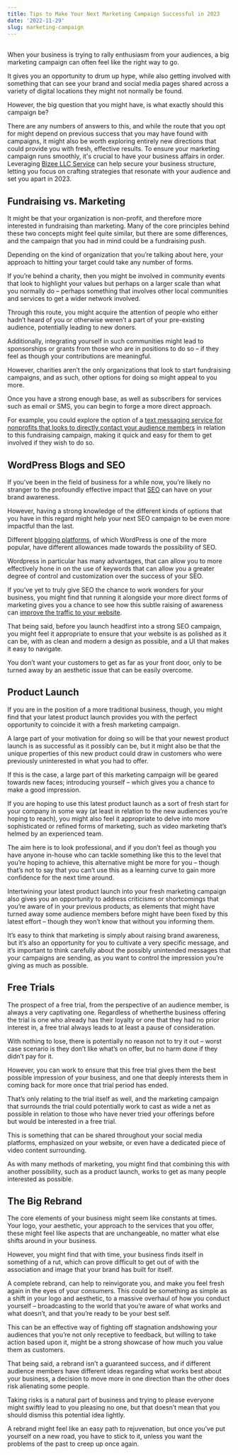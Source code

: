 ```yaml
---
title: Tips to Make Your Next Marketing Campaign Successful in 2023
date: '2022-11-29'
slug: marketing-campaign
---
```

<!-- wp:paragraph -->
<p><br>When your business is trying to rally enthusiasm from your audiences, a big marketing campaign can often feel like the right way to go. </p>
<!-- /wp:paragraph -->

<!-- wp:paragraph -->
<p>It gives you an opportunity to drum up hype, while also getting involved with something that can see your brand and social media pages shared across a variety of digital locations they might not normally be&nbsp;found.</p>
<!-- /wp:paragraph -->

<!-- wp:paragraph -->
<p>However, the big question that you might have, is what exactly should this campaign be?</p>
<!-- /wp:paragraph -->

<!-- wp:paragraph -->
<p>There are any numbers of answers to this, and while the route that you opt for might depend on previous success that you may have found with campaigns, it might also be worth exploring entirely new directions that could provide you with fresh, effective results. To ensure your marketing campaign runs smoothly, it's crucial to have your business affairs in order. Leveraging <a href="https://10bestllcservices.com/bizee-llc-service-review/" target="_blank" data-type="link" data-id="https://10bestllcservices.com/bizee-llc-service-review/" rel="noreferrer noopener">Bizee LLC Service</a> can help secure your business structure, letting you focus on crafting strategies that resonate with your audience and set you apart in 2023.</p>
<!-- /wp:paragraph -->

<!-- wp:heading -->
<h2 class="wp-block-heading">Fundraising vs. Marketing</h2>
<!-- /wp:heading -->

<!-- wp:paragraph -->
<p>It might be that your&nbsp;organization&nbsp;is non-profit, and therefore more interested in fundraising than marketing. Many of the core principles behind these two concepts might feel quite similar, but there are some differences, and the campaign that you had in mind could be a fundraising push.</p>
<!-- /wp:paragraph -->

<!-- wp:paragraph -->
<p>Depending on the kind of&nbsp;organization&nbsp;that you’re talking about here, your approach to hitting your target could take any number of forms.</p>
<!-- /wp:paragraph -->

<!-- wp:paragraph -->
<p>If you’re behind a charity, then you might be involved in community events that look to highlight your values but perhaps on a larger scale than what you normally do – perhaps something that involves other local communities and services&nbsp;to&nbsp;get a wider network involved.</p>
<!-- /wp:paragraph -->

<!-- wp:paragraph -->
<p>Through this route, you might acquire the attention of people who either hadn’t heard of you or otherwise weren’t a part of your pre-existing audience, potentially leading to new doners.</p>
<!-- /wp:paragraph -->

<!-- wp:paragraph -->
<p>Additionally, integrating yourself in such communities might lead to sponsorships&nbsp;or grants&nbsp;from those who are in positions to do so&nbsp;–&nbsp;if they feel as though your contributions are meaningful.&nbsp;</p>
<!-- /wp:paragraph -->

<!-- wp:paragraph -->
<p>However, charities aren’t the only&nbsp;organizations&nbsp;that look to start fundraising campaigns, and as such, other options for doing so might appeal to you more.</p>
<!-- /wp:paragraph -->

<!-- wp:paragraph -->
<p>Once you have a strong enough base, as well as subscribers for services such as email or SMS, you can begin to forge a more direct approach.</p>
<!-- /wp:paragraph -->

<!-- wp:paragraph -->
<p>For example, you could explore the option of a&nbsp;<a href="https://www.tatango.com/blog/the-complete-guide-to-sms-campaigns-for-nonprofits/">text messaging service for nonprofits that looks to directly contact your audience members</a> in relation to this fundraising campaign, making it quick and easy for them to get involved if they wish to do so.</p>
<!-- /wp:paragraph -->

<!-- wp:heading -->
<h2 class="wp-block-heading">WordPress Blogs and SEO</h2>
<!-- /wp:heading -->

<!-- wp:paragraph -->
<p>If you’ve been in the field of business for a while now, you’re likely no stranger to the profoundly effective impact that <a href="https://www.waytoidea.com/wordpress-seo/" target="_blank" data-type="URL" data-id="https://www.waytoidea.com/wordpress-seo/" rel="noreferrer noopener">SEO</a> can have on your brand awareness.</p>
<!-- /wp:paragraph -->

<!-- wp:paragraph -->
<p>However, having a strong knowledge of the different kinds of options that you have in this regard might help your next SEO campaign to be even more impactful than the last.</p>
<!-- /wp:paragraph -->

<!-- wp:paragraph -->
<p>Different <a href="https://www.waytoidea.com/best-wordpress-alternatives/" target="_blank" data-type="URL" data-id="https://www.waytoidea.com/best-wordpress-alternatives/" rel="noreferrer noopener">blogging platforms</a>, of which&nbsp;WordPress is one of the more popular, have different allowances made towards the possibility of SEO.</p>
<!-- /wp:paragraph -->

<!-- wp:paragraph -->
<p>Wordpress&nbsp;in particular has many&nbsp;advantages, that can allow you to more effectively&nbsp;hone in on&nbsp;the use of keywords that can allow you a greater degree of control and&nbsp;customization&nbsp;over the success of your SEO.</p>
<!-- /wp:paragraph -->

<!-- wp:paragraph -->
<p>If you’ve yet to truly give SEO the chance to work wonders for your business, you might find that running it alongside your more direct forms of marketing gives you a chance to see how this subtle raising of awareness can <a href="https://www.waytoidea.com/how-to-increase-website-traffic/" target="_blank" data-type="URL" data-id="https://www.waytoidea.com/how-to-increase-website-traffic/" rel="noreferrer noopener">improve the traffic to your website</a>.</p>
<!-- /wp:paragraph -->

<!-- wp:paragraph -->
<p>That being said, before&nbsp;you launch headfirst into a strong SEO campaign, you might feel it appropriate to ensure that your website is as polished as it can be, with as clean and modern a design as possible,&nbsp;and a UI&nbsp;that makes it easy to navigate.</p>
<!-- /wp:paragraph -->

<!-- wp:paragraph -->
<p>You don’t want your customers to get as far as your front door, only to be turned away by an aesthetic issue that can be easily overcome.&nbsp;</p>
<!-- /wp:paragraph -->

<!-- wp:heading -->
<h2 class="wp-block-heading">Product Launch</h2>
<!-- /wp:heading -->

<!-- wp:paragraph -->
<p>If you are in the position of a more traditional business, though, you might find that your latest product launch provides you with the perfect opportunity to coincide it with a fresh marketing campaign.</p>
<!-- /wp:paragraph -->

<!-- wp:paragraph -->
<p>A large part of your motivation for doing so will be that your newest product launch is as successful as it possibly can be, but it might also be that the unique properties of this new product could draw in customers who were previously uninterested in what you had to offer.</p>
<!-- /wp:paragraph -->

<!-- wp:paragraph -->
<p>If this is the case, a large part of this marketing campaign will be geared towards new faces;&nbsp;introducing yourself – which gives you a chance to make a good impression.</p>
<!-- /wp:paragraph -->

<!-- wp:paragraph -->
<p>If you are hoping to use this latest product launch as a sort of fresh start for your company in some&nbsp;way&nbsp;(at least in relation to the new audiences you’re hoping to reach), you might also feel it appropriate to delve into more sophisticated or refined forms of marketing, such as video marketing that’s helmed by an experienced team.</p>
<!-- /wp:paragraph -->

<!-- wp:paragraph -->
<p>The aim here is to look professional, and if you don’t feel as though you have anyone in-house who can tackle something like this to the level that you’re hoping to achieve, this alternative might be more for you – though that’s not to say that you can’t use this as a learning curve to gain more confidence for the next time around.&nbsp;</p>
<!-- /wp:paragraph -->

<!-- wp:paragraph -->
<p>Intertwining your latest product launch into your fresh marketing campaign also gives you an opportunity to address&nbsp;criticisms&nbsp;or shortcomings that you’re aware of in your previous products, as elements that might have turned away some audience members before might have been fixed by this latest effort – though they won’t know that without you informing them.</p>
<!-- /wp:paragraph -->

<!-- wp:paragraph -->
<p>It’s easy to think that marketing is simply about raising brand awareness, but it’s also an opportunity for you to cultivate a very specific message, and it’s important to think carefully about the possibly unintended messages that your campaigns are sending, as you want to control the impression you’re giving as much as possible.</p>
<!-- /wp:paragraph -->

<!-- wp:heading -->
<h2 class="wp-block-heading">Free Trials</h2>
<!-- /wp:heading -->

<!-- wp:paragraph -->
<p>The prospect of&nbsp;a free trial, from the perspective of an audience member, is always a very captivating one. Regardless of&nbsp;whetherthe business offering the trial is one who already has their loyalty or one that they had no prior interest in, a free trial always leads to at least a pause of consideration.</p>
<!-- /wp:paragraph -->

<!-- wp:paragraph -->
<p>With nothing to lose, there is potentially no reason not to try it out – worst case scenario is they don’t like what’s on offer, but no harm done if they didn’t pay for it.</p>
<!-- /wp:paragraph -->

<!-- wp:paragraph -->
<p>However, you can work to ensure that this free trial gives them the best possible impression of your business, and one that deeply interests them in coming back for more once that trial period has ended.&nbsp;</p>
<!-- /wp:paragraph -->

<!-- wp:paragraph -->
<p>That’s only relating to the trial itself&nbsp;as well, and the marketing campaign that surrounds the trial could potentially work to cast as wide a net as possible in relation to those who have never tried your offerings&nbsp;before but&nbsp;would be interested in a free trial.</p>
<!-- /wp:paragraph -->

<!-- wp:paragraph -->
<p>This is something that can be shared throughout your social media platforms,&nbsp;emphasized&nbsp;on your website, or even have a dedicated piece of video content surrounding.</p>
<!-- /wp:paragraph -->

<!-- wp:paragraph -->
<p>As with many methods of marketing, you might find that combining this with another possibility, such as a product launch, works to get as many people interested as possible.</p>
<!-- /wp:paragraph -->

<!-- wp:heading -->
<h2 class="wp-block-heading">The Big Rebrand</h2>
<!-- /wp:heading -->

<!-- wp:paragraph -->
<p>The core elements of your business might seem like constants at times. Your logo, your aesthetic, your approach to the services that you offer, these might feel like aspects that are unchangeable, no matter what else shifts around in your business.</p>
<!-- /wp:paragraph -->

<!-- wp:paragraph -->
<p>However, you might find that with time, your business finds itself in something of a rut, which can prove difficult to get out of with the association and image that your brand has built for itself.</p>
<!-- /wp:paragraph -->

<!-- wp:paragraph -->
<p>A complete rebrand, can help to reinvigorate you, and make you feel fresh again in the eyes of your consumers. This could be something as simple as a shift in your logo and aesthetic, to a massive overhaul of how you conduct yourself – broadcasting to the world that you’re aware of what works and what doesn’t, and that you’re ready to be your best self.</p>
<!-- /wp:paragraph -->

<!-- wp:paragraph -->
<p>This can be an effective way of fighting off&nbsp;stagnation andshowing your audiences that you’re not only receptive to feedback, but willing to&nbsp;take action&nbsp;based upon it, might be a strong showcase of how much you value them as customers.</p>
<!-- /wp:paragraph -->

<!-- wp:paragraph -->
<p>That being said, a&nbsp;rebrand isn’t a guaranteed success, and if different audience members have different ideas regarding what works best about your business, a decision to move more in one direction than the other does risk alienating some people.</p>
<!-- /wp:paragraph -->

<!-- wp:paragraph -->
<p>Taking risks is a natural part of&nbsp;business and&nbsp;trying to please everyone might swiftly lead to you pleasing no one, but that doesn’t mean that you should&nbsp;dismiss&nbsp;this&nbsp;potential idea&nbsp;lightly.&nbsp;</p>
<!-- /wp:paragraph -->

<!-- wp:paragraph -->
<p>A rebrand might feel like an easy path to rejuvenation, but once you’ve put yourself on a new road, you&nbsp;have to&nbsp;stick to it, unless you want the problems of the past to creep up once again.</p>
<!-- /wp:paragraph -->
